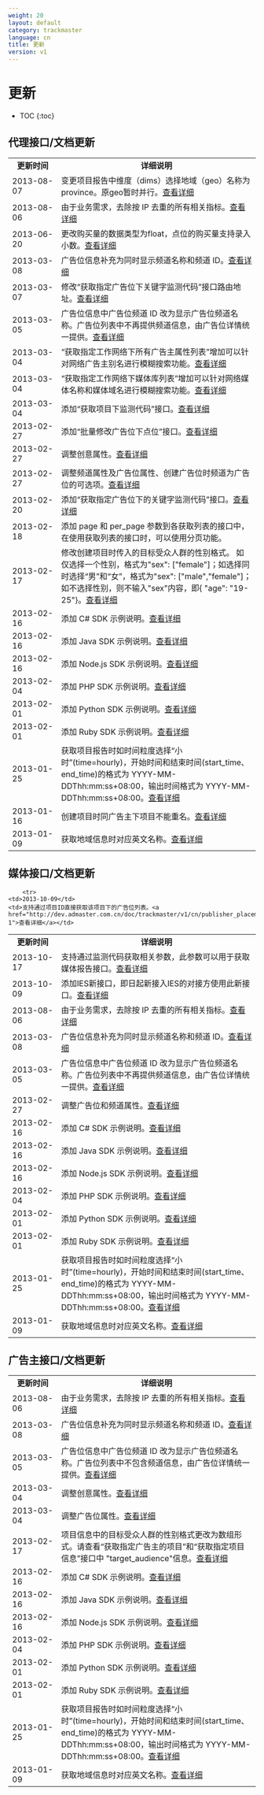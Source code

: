 ```yaml
---
weight: 20
layout: default
category: trackmaster
language: cn
title: 更新
version: v1
---
```


# 更新

* TOC
{:toc}

## 代理接口/文档更新 

<table width="560" border="0" bordercolor="#000000">
  <tr>
    <td width="94"><div align="center"><strong>更新时间</strong></div></td>
    <td width="456"><div align="center"><strong>详细说明</strong></div></td>
  </tr>
    <tr>
    <td>2013-08-07</td>
    <td>变更项目报告中维度（dims）选择地域（geo）名称为province。原geo暂时并行。<a href="http://dev.admaster.com.cn/doc/trackmaster/v1/cn/campaign_report.html">查看详细</a></td>
  </tr>
  <tr>
    <td>2013-08-06</td>
    <td>由于业务需求，去除按 IP 去重的所有相关指标。<a href="http://dev.admaster.com.cn/doc/trackmaster/v1/cn/campaign_report.html">查看详细</a></td>
  </tr>
    <tr>
    <td>2013-06-20</td>
    <td>更改购买量的数据类型为float，点位的购买量支持录入小数。<a href="http://dev.admaster.com.cn/doc/trackmaster/v1/cn/spot.html">查看详细</a></td>
  </tr>
  <tr>
    <td>2013-03-08</td>
    <td>广告位信息补充为同时显示频道名称和频道 ID。<a href="http://dev.admaster.com.cn/doc/trackmaster/v1/cn/placement.html">查看详细</a></td>
  </tr>
  <tr>
    <td>2013-03-07</td>
    <td>修改“获取指定广告位下关键字监测代码”接口路由地址。<a href="http://dev.admaster.com.cn/doc/trackmaster/v1/cn/code.html#section-2">查看详细</a></td>
  </tr>
  <tr>
    <td>2013-03-05</td>
    <td>广告位信息中广告位频道 ID 改为显示广告位频道名称。广告位列表中不再提供频道信息，由广告位详情统一提供。<a href="http://dev.admaster.com.cn/doc/trackmaster/v1/cn/placement.html">查看详细</a></td>
  </tr>
  <tr>
    <td>2013-03-04</td>
    <td>“获取指定工作网络下所有广告主属性列表”增加可以针对网络广告主别名进行模糊搜索功能。<a href="http://dev.admaster.com.cn/doc/trackmaster/v1/cn/advertiser.html#section-3">查看详细</a></td>
  </tr>
  <tr>
    <td>2013-03-04</td>
    <td>“获取指定工作网络下媒体库列表”增加可以针对网络媒体名称和媒体域名进行模糊搜索功能。<a href="http://dev.admaster.com.cn/doc/trackmaster/v1/cn/media.html#section-3">查看详细</a></td>
  </tr>
  <tr>
    <td>2013-03-04</td>
    <td>添加“获取项目下监测代码”接口。<a href="http://dev.admaster.com.cn/doc/trackmaster/v1/cn/code.html#section-3">查看详细</a></td>
  </tr>
  <tr>
    <td>2013-02-27</td>
    <td>添加“批量修改广告位下点位”接口。<a href="http://dev.admaster.com.cn/doc/trackmaster/v1/cn/spot.html#section-3">查看详细</a></td>
  </tr>
  <tr>
    <td>2013-02-27</td>
    <td>调整创意属性。<a href="http://dev.admaster.com.cn/doc/trackmaster/v1/cn/creative.html">查看详细</a></td>
  </tr>
  <tr>
    <td>2013-02-27</td>
    <td>调整频道属性及广告位属性、创建广告位时频道为广告位的可选项。<a href="http://dev.admaster.com.cn/doc/trackmaster/v1/cn/placement.html#section-3">查看详细</a></td>
  </tr>
  <tr>
    <td>2013-02-20</td>
    <td>添加“获取指定广告位下的关键字监测代码”接口。<a href="http://dev.admaster.com.cn/doc/trackmaster/v1/cn/code.html#section-2">查看详细</a></td>
  </tr>
  <tr>
    <td>2013-02-18</td>
    <td>添加 page 和 per_page 参数到各获取列表的接口中，在使用获取列表的接口时，可以使用分页功能。</td>
  </tr>
  <tr>
    <td>2013-02-17</td>
    <td>修改创建项目时传入的目标受众人群的性别格式。
如仅选择一个性别，格式为"sex": ["female"]；如选择同时选择“男”和“女”，格式为"sex": ["male","female"]；如不选择性别，则不输入"sex"内容，即{ "age": "19-25"}。<a href="http://dev.admaster.com.cn/doc/trackmaster/v1/cn/campaign.html#section-3">查看详细</a></td>
  </tr>
  <tr>
    <td>2013-02-16</td>
    <td>添加 C# SDK 示例说明。<a href="http://dev.admaster.com.cn/doc/trackmaster/v1/cn/sdk/cs.html">查看详细</a></td>
  </tr>
  <tr>
    <td>2013-02-16</td>
    <td>添加 Java SDK 示例说明。<a href="http://dev.admaster.com.cn/doc/trackmaster/v1/cn/sdk/java.html">查看详细</a></td>
  </tr>
  <tr>
    <td>2013-02-16</td>
    <td>添加 Node.js SDK 示例说明。<a href="http://dev.admaster.com.cn/doc/trackmaster/v1/cn/sdk/nodejs.html">查看详细</a></td>
  </tr>
  <tr>
    <td>2013-02-04</td>
    <td>添加 PHP SDK 示例说明。<a href="http://dev.admaster.com.cn/doc/trackmaster/v1/cn/sdk/php.html">查看详细</a></td>
  </tr>
  <tr>
    <td>2013-02-01</td>
    <td>添加 Python SDK 示例说明。<a href="http://dev.admaster.com.cn/doc/trackmaster/v1/cn/sdk/python.html">查看详细</a></td>
  </tr>
  <tr>
    <td>2013-02-01</td>
    <td>添加 Ruby SDK 示例说明。<a href="http://dev.admaster.com.cn/doc/trackmaster/v1/cn/sdk/ruby.html">查看详细</a></td>
  </tr>
  <tr>
    <td>2013-01-25</td>
    <td>获取项目报告时如时间粒度选择“小时”(time=hourly)，开始时间和结束时间(start_time、end_time)的格式为 YYYY-MM-DDThh:mm:ss+08:00，输出时间格式为 YYYY-MM-DDThh:mm:ss+08:00。<a href="http://dev.admaster.com.cn/doc/trackmaster/v1/cn/campaign_report.html#section-1">查看详细</a></td>
  </tr>
  <tr>
    <td>2013-01-16</td>
    <td>创建项目时同广告主下项目不能重名。<a href="http://dev.admaster.com.cn/doc/trackmaster/v1/cn/campaign.html#section-3">查看详细</a></td>
  </tr>
  <tr>
  	<td>2013-01-09</td>
	<td>获取地域信息时对应英文名称。<a href="http://dev.admaster.com.cn/doc/trackmaster/v1/cn/territory.html">查看详细</a></td>
  </tr>
</table> 


## 媒体接口/文档更新    

<table width="560" border="0" bordercolor="#000000">
  <tr>
    <td width="94"><div align="center"><strong>更新时间</strong></div></td>
    <td width="456"><div align="center"><strong>详细说明</strong></div></td>
  </tr>
          <tr>
    <td>2013-10-17</td>
    <td>支持通过监测代码获取相关参数，此参数可以用于获取媒体报告接口。<a href="http://dev.admaster.com.cn/doc/trackmaster/v1/cn/media_report.html#section-5">查看详细</a></td>
  </tr>

        <tr>
    <td>2013-10-09</td>
    <td>支持通过项目ID直接获取该项目下的广告位列表。<a href="http://dev.admaster.com.cn/doc/trackmaster/v1/cn/publisher_placement.html#section-1">查看详细</a></td>
  </tr>
      <tr>
    <td>2013-10-09</td>
    <td>添加IES新接口，即日起新接入IES的对接方使用此新接口。<a href="http://dev.admaster.com.cn/doc/trackmaster/v1/cn/media_report.html#ies">查看详细</a></td>
  </tr>
    <tr>
    <td>2013-08-06</td>
    <td>由于业务需求，去除按 IP 去重的所有相关指标。<a href="http://dev.admaster.com.cn/doc/trackmaster/v1/cn/media_report.html#section-5">查看详细</a></td>
  </tr>
  <tr>
    <td>2013-03-08</td>
    <td>广告位信息补充为同时显示频道名称和频道 ID。<a href="http://dev.admaster.com.cn/doc/trackmaster/v1/cn/publisher_placement.html">查看详细</a></td>
  </tr>
  <tr>
    <td>2013-03-05</td>
    <td>广告位信息中广告位频道 ID 改为显示广告位频道名称。广告位列表中不再提供频道信息，由广告位详情统一提供。<a href="http://dev.admaster.com.cn/doc/trackmaster/v1/cn/publisher_placement.html">查看详细</a></td>
  </tr>
  <tr>
    <td>2013-02-27</td>
    <td>调整广告位和频道属性。<a href="http://dev.admaster.com.cn/doc/trackmaster/v1/cn/publisher_placement.html">查看详细</a></td>
  </tr>
  <tr>
    <td>2013-02-16</td>
    <td>添加 C# SDK 示例说明。<a href="http://dev.admaster.com.cn/doc/trackmaster/v1/cn/sdk/cs.html">查看详细</a></td>
  </tr>
  <tr>
    <td>2013-02-16</td>
    <td>添加 Java SDK 示例说明。<a href="http://dev.admaster.com.cn/doc/trackmaster/v1/cn/sdk/java.html">查看详细</a></td>
  </tr>
  <tr>
    <td>2013-02-16</td>
    <td>添加 Node.js SDK 示例说明。<a href="http://dev.admaster.com.cn/doc/trackmaster/v1/cn/sdk/nodejs.html">查看详细</a></td>
  </tr>
  <tr>
    <td>2013-02-04</td>
    <td>添加 PHP SDK 示例说明。<a href="http://dev.admaster.com.cn/doc/trackmaster/v1/cn/sdk/php.html">查看详细</a></td>
  </tr>
  <tr>
    <td>2013-02-01</td>
    <td>添加 Python SDK 示例说明。<a href="http://dev.admaster.com.cn/doc/trackmaster/v1/cn/sdk/python.html">查看详细</a></td>
  </tr>
  <tr>
    <td>2013-02-01</td>
    <td>添加 Ruby SDK 示例说明。<a href="http://dev.admaster.com.cn/doc/trackmaster/v1/cn/sdk/ruby.html">查看详细</a></td>
  </tr>
  <tr>
    <td>2013-01-25</td>
    <td>获取项目报告时如时间粒度选择“小时”(time=hourly)，开始时间和结束时间(start_time、end_time)的格式为 YYYY-MM-DDThh:mm:ss+08:00，输出时间格式为 YYYY-MM-DDThh:mm:ss+08:00。<a href="http://dev.admaster.com.cn/doc/trackmaster/v1/cn/media_report.html#section-5">查看详细</a></td>
  </tr>
  <tr>
  	<td>2013-01-09</td>
	<td>获取地域信息时对应英文名称。<a href="http://dev.admaster.com.cn/doc/trackmaster/v1/cn/publisher_territory.html">查看详细</a></td>
  </tr>
</table>    



## 广告主接口/文档更新    

<table width="560" border="0" bordercolor="#000000">
  <tr>
    <td width="94"><div align="center"><strong>更新时间</strong></div></td>
    <td width="456"><div align="center"><strong>详细说明</strong></div></td>
  </tr>
      <tr>
    <td>2013-08-06</td>
    <td>由于业务需求，去除按 IP 去重的所有相关指标。<a href="http://dev.admaster.com.cn/doc/trackmaster/v1/cn/advertisers_report.html#section-1">查看详细</a></td>
  </tr>
  <tr>
    <td>2013-03-08</td>
    <td>广告位信息补充为同时显示频道名称和频道 ID。<a href="http://dev.admaster.com.cn/doc/trackmaster/v1/cn/advertisers_placement.html">查看详细</a></td>
  </tr>
  <tr>
    <td>2013-03-05</td>
    <td>广告位信息中广告位频道 ID 改为显示广告位频道名称。广告位列表中不包含频道信息，由广告位详情统一提供。<a href="http://dev.admaster.com.cn/doc/trackmaster/v1/cn/advertisers_placement.html">查看详细</a></td>
  </tr>
  <tr>
    <td>2013-03-04</td>
    <td>调整创意属性。<a href="http://dev.admaster.com.cn/doc/trackmaster/v1/cn/advertisers_creative.html">查看详细</a></td>
  </tr>
  <tr>
    <td>2013-03-04</td>
    <td>调整广告位属性。<a href="http://dev.admaster.com.cn/doc/trackmaster/v1/cn/advertisers_placement.html">查看详细</a></td>
  </tr>
  <tr>
    <td>2013-02-17</td>
    <td>项目信息中的目标受众人群的性别格式更改为数组形式。请查看“获取指定广告主的项目”和“获取指定项目信息”接口中
"target_audience"信息。<a href="http://dev.admaster.com.cn/doc/trackmaster/v1/cn/advertisers_campaign.html">查看详细</a></td>
  </tr>
  <tr>
    <td>2013-02-16</td>
    <td>添加 C# SDK 示例说明。<a href="http://dev.admaster.com.cn/doc/trackmaster/v1/cn/sdk/cs.html">查看详细</a></td>
  </tr>
  <tr>
    <td>2013-02-16</td>
    <td>添加 Java SDK 示例说明。<a href="http://dev.admaster.com.cn/doc/trackmaster/v1/cn/sdk/java.html">查看详细</a></td>
  </tr>
  <tr>
    <td>2013-02-16</td>
    <td>添加 Node.js SDK 示例说明。<a href="http://dev.admaster.com.cn/doc/trackmaster/v1/cn/sdk/nodejs.html">查看详细</a></td>
  </tr>
  <tr>
    <td>2013-02-04</td>
    <td>添加 PHP SDK 示例说明。<a href="http://dev.admaster.com.cn/doc/trackmaster/v1/cn/sdk/php.html">查看详细</a></td>
  </tr>
  <tr>
    <td>2013-02-01</td>
    <td>添加 Python SDK 示例说明。<a href="http://dev.admaster.com.cn/doc/trackmaster/v1/cn/sdk/python.html">查看详细</a></td>
  </tr>
  <tr>
    <td>2013-02-01</td>
    <td>添加 Ruby SDK 示例说明。<a href="http://dev.admaster.com.cn/doc/trackmaster/v1/cn/sdk/ruby.html">查看详细</a></td>
  </tr>
  <tr>
    <td>2013-01-25</td>
    <td>获取项目报告时如时间粒度选择“小时”(time=hourly)，开始时间和结束时间(start_time、end_time)的格式为 YYYY-MM-DDThh:mm:ss+08:00，输出时间格式为 YYYY-MM-DDThh:mm:ss+08:00。<a href="http://dev.admaster.com.cn/doc/trackmaster/v1/cn/advertisers_report.html#section-1">查看详细</a></td>
  </tr>
  <tr>
  	<td>2013-01-09</td>
	<td>获取地域信息时对应英文名称。<a href="http://dev.admaster.com.cn/doc/trackmaster/v1/cn/advertisers_territory.html">查看详细</a></td>
  </tr>
</table>   